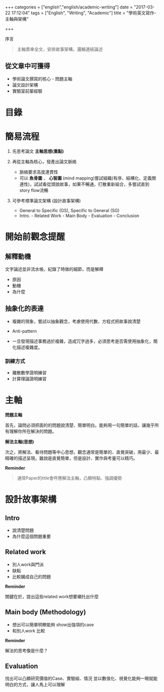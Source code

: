+++
categories = ["english","english/academic-writing"]
date = "2017-03-22 17:12:04"
tags = ["English", "Writing", "Academic"]
title = "學術英文寫作-主軸與架構"

+++

序言

> 主軸貫串全文，安排故事架構，邏輯連結論述

## 從文章中可獲得

- 學術論文撰寫的核心 - 問題主軸
- 論文設計架構
- 實驗室前輩經驗

# 目錄


<!--more-->

# 簡易流程

1. 先思考論文 __主軸思想(重點)__
2. 再從主軸為核心，發產出論文脈絡
    - 脈絡要求高度連貫性
    - 可以 __魚骨圖__ 、 __心智圖__ (mind mapping)嘗試組織(有序、結構化、定義關連性)，試試看從頭說故事，如果不暢通，打散重新組合，多嘗試直到story flow流暢

3. 可參考標準論文架構 (設計故事架構)
    - General to Specific (GS), Specific to General (SG)
    - Intro. - Related Work - Main Body - Evaluation - Conclusion


# 開始前觀念提醒

## 解釋動機
文字論述並非流水帳，紀錄了時做的細節，而是解釋

- 原因
- 動機
- 為什麼


## 抽象化的表達

- 複雜的現象，嘗試以抽象觀念，考慮使用代數、方程式把故事說清楚

- Anti-pattern
 - 一旦發現描述事務過於複雜，造成冗字過多，必須思考是否需使用抽象化，簡化描述複雜度。
  

### 訓練方式

- 離散數學證明練習
- 計算理論證明練習

# 主軸

__問題主軸__

首先，論問必須把面的的問題說清楚、簡單明白。能夠用一句簡單的話，讓幾乎所有理解你所在解決的問題。


__解法主軸(思想)__

次之，將解法、看待問題等中心思想，觀念通常是簡單的、直覺突破，用最少、最精確的描述呈現。雖說是直覺簡單，但是設計、實作與考量可以精巧。


__Reminder__
> 通常Paper的title會呼應解法主軸，凸顯特點、強調優勢


# 設計故事架構

## Intro 

- 說清楚問題
- 為什麼這個問題重要

## Related work

- 別人work與門派
- 缺點 
- 比較鋪成自己的問題

__Reminder__

關鍵在於，提出這些related work想要襯托出什麼

## Main body (Methodology)

- 想出可以簡單明瞭能夠 show出強項的case
- 和別人work 比較

__Reminder__

解法的思考像是什麼？

## Evaluation

找出可以凸顯研究價值的Case、實驗組、情況
並以數值化、視覺化能夠一眼就能明白的方式，讓人馬上可以理解


